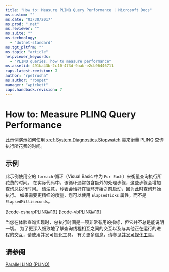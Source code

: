 ```yaml
---
title: "How to: Measure PLINQ Query Performance | Microsoft Docs"
ms.custom: ""
ms.date: "03/30/2017"
ms.prod: ".net"
ms.reviewer: ""
ms.suite: ""
ms.technology: 
  - "dotnet-standard"
ms.tgt_pltfrm: ""
ms.topic: "article"
helpviewer_keywords: 
  - "PLINQ queries, how to measure performance"
ms.assetid: 491ba43b-2c10-473d-9aab-e2cb96446711
caps.latest.revision: 7
author: "rpetrusha"
ms.author: "ronpet"
manager: "wpickett"
caps.handback.revision: 7
---
```

# How to: Measure PLINQ Query Performance
此示例演示如何使用 <xref:System.Diagnostics.Stopwatch> 类来衡量 PLINQ 查询执行所花费的时间。  
  
## 示例  
 此示例使用空的 `foreach` 循环（Visual Basic 中为 `For Each`）来衡量查询执行所花费的时间。  在实际代码中，该循环通常包含额外的处理步骤，这些步骤会增加查询总执行时间。  请注意，秒表会恰好在循环开始之前启动，因为此时查询开始执行。  如果需要更精细的度量，您可以使用 `ElapsedTicks` 属性，而不是 `ElapsedMilliseconds`。  
  
 [!code-csharp[PLINQ#19](../../../samples/snippets/csharp/VS_Snippets_Misc/plinq/cs/measure2.cs#19)]
 [!code-vb[PLINQ#19](../../../samples/snippets/visualbasic/VS_Snippets_Misc/plinq/vb/measure2.vb#19)]  
  
 当您在体验查询实现时，总执行时间是一项非常有用的指标，但它并不总是能说明一切。  为了更深入细致地了解查询线程相互之间的交互以及与其他正在运行的进程的交互，请使用并发可视化工具。  有关更多信息，请参见[并发可视化工具](../Topic/Concurrency%20Visualizer.md)。  
  
## 请参阅  
 [Parallel LINQ \(PLINQ\)](../../../docs/standard/parallel-programming/parallel-linq-plinq.md)